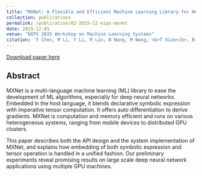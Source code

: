 ```yaml
---
title: "MXNet: A Flexible and Efficient Machine Learning Library for Heterogeneous Distributed Systems"
collection: publications
permalink: /publication/02-2015-12-nips-mxnet
date: 2015-12-01
venue: "NIPS 2015 Workshop on Machine Learning Systems"
citation: 'T Chen, M Li, Y Li, M Lin, N Wang, M Wang, <b>T Xiao</b>, B Xu, C Zhang, and Z Zhang. <i>In NeurIPS 2015 Workshop on Machine Learning Systems</i>. <b> NeurIPS 2015 Workshop</b>'
---
```


[Download paper here](https://arxiv.org/pdf/1512.01274.pdf)


## Abstract
MXNet is a multi-language machine learning (ML) library to ease the development of ML algorithms, especially for deep neural networks. Embedded in the host language, it blends declarative symbolic expression with imperative tensor computation. It offers auto differentiation to derive gradients. MXNet is computation and memory efficient and runs on various heterogeneous systems, ranging from mobile devices to distributed GPU clusters.

This paper describes both the API design and the system implementation of MXNet, and explains how embedding of both symbolic expression and tensor operation is handled in a unified fashion. Our preliminary experiments reveal promising results on large scale deep neural network applications using multiple GPU machines.
